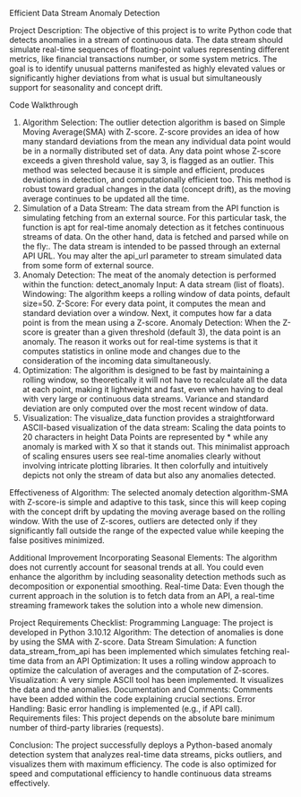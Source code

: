 Efficient Data Stream Anomaly Detection

Project Description:
The objective of this project is to write Python code that detects anomalies in a stream of continuous data. The data stream should simulate real-time sequences of floating-point values representing different metrics, like financial transactions number, or some system metrics. The goal is to identify unusual patterns manifested as highly elevated values or significantly higher deviations from what is usual but simultaneously support for seasonality and concept drift.

Code Walkthrough
1. Algorithm Selection:
The outlier detection algorithm is based on Simple Moving Average(SMA) with Z-score. Z-score provides an idea of how many standard deviations from the mean any individual data point would be in a normally distributed set of data. Any data point whose Z-score exceeds a given threshold value, say 3, is flagged as an outlier.
This method was selected because it is simple and efficient, produces deviations in detection, and computationally efficient too. This method is robust toward gradual changes in the data (concept drift), as the moving average continues to be updated all the time.
2. Simulation of a Data Stream:
The data stream from the API function is simulating fetching from an external source. For this particular task, the function is apt for real-time anomaly detection as it fetches continuous streams of data. On the other hand, data is fetched and parsed while on the fly:.
The data stream is intended to be passed through an external API URL. You may alter the api_url parameter to stream simulated data from some form of external source.
3. Anomaly Detection:
The meat of the anomaly detection is performed within the function: detect_anomaly
Input: A data stream (list of floats).
Windowing: The algorithm keeps a rolling window of data points, default size=50.
Z-Score: For every data point, it computes the mean and standard deviation over a window. Next, it computes how far a data point is from the mean using a Z-score.
Anomaly Detection: When the Z-score is greater than a given threshold (default 3), the data point is an anomaly.
The reason it works out for real-time systems is that it computes statistics in online mode and changes due to the consideration of the incoming data simultaneously.
4. Optimization:
The algorithm is designed to be fast by maintaining a rolling window, so theoretically it will not have to recalculate all the data at each point, making it lightweight and fast, even when having to deal with very large or continuous data streams. Variance and standard deviation are only computed over the most recent window of data.
5. Visualization:
The visualize_data function provides a straightforward ASCII-based visualization of the data stream:
Scaling the data points to 20 characters in height
Data Points are represented by * while any anomaly is marked with X so that it stands out.
This minimalist approach of scaling ensures users see real-time anomalies clearly without involving intricate plotting libraries. It then colorfully and intuitively depicts not only the stream of data but also any anomalies detected.

Effectiveness of Algorithm:
The selected anomaly detection algorithm-SMA with Z-score-is simple and adaptive to this task, since this will keep coping with the concept drift by updating the moving average based on the rolling window. With the use of Z-scores, outliers are detected only if they significantly fall outside the range of the expected value while keeping the false positives minimized.

Additional Improvement
Incorporating Seasonal Elements: The algorithm does not currently account for seasonal trends at all. You could even enhance the algorithm by including seasonality detection methods such as decomposition or exponential smoothing.
Real-time Data: Even though the current approach in the solution is to fetch data from an API, a real-time streaming framework takes the solution into a whole new dimension.

Project Requirements Checklist:
Programming Language: The project is developed in Python 3.10.12
Algorithm: The detection of anomalies is done by using the SMA with Z-score.
Data Stream Simulation: A function data_stream_from_api has been implemented which simulates fetching real-time data from an API
Optimization: It uses a rolling window approach to optimize the calculation of averages and the computation of Z-scores.
Visualization: A very simple ASCII tool has been implemented. It visualizes the data and the anomalies.
Documentation and Comments: Comments have been added within the code explaining crucial sections.
Error Handling: Basic error handling is implemented (e.g., if API call).
Requirements files: This project depends on the absolute bare minimum number of third-party libraries (requests).

Conclusion:
The project successfully deploys a Python-based anomaly detection system that analyzes real-time data streams, picks outliers, and visualizes them with maximum efficiency. The code is also optimized for speed and computational efficiency to handle continuous data streams effectively.






